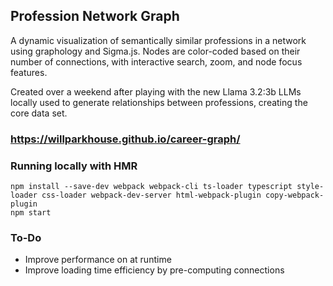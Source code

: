 ## Profession Network Graph

A dynamic visualization of semantically similar professions in a network using graphology and Sigma.js. Nodes are color-coded based on their number of connections, with interactive search, zoom, and node focus features.

Created over a weekend after playing with the new Llama 3.2:3b LLMs locally used to generate relationships between professions, creating the core data set.

### https://willparkhouse.github.io/career-graph/


### Running locally with HMR
```
npm install --save-dev webpack webpack-cli ts-loader typescript style-loader css-loader webpack-dev-server html-webpack-plugin copy-webpack-plugin
npm start
```

### To-Do
- Improve performance on at runtime
- Improve loading time efficiency by pre-computing connections
